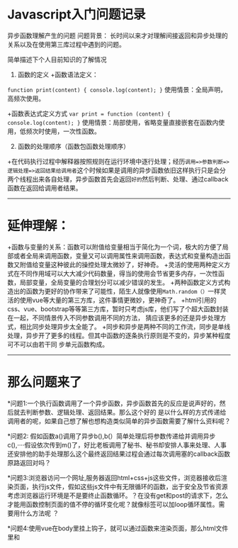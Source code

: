 # Javascript入门问题记录
异步函数理解产生的问题
问题背景：
长时间以来才对理解间接返回和异步处理的关系以及在使用第三库过程中遇到的问题。

简单描述下个人目前知识的了解情况
1. 函数的定义
+函数语法定义：

`function print(content) {
  console.log(content);
}`
使用情景：全局声明，高频次使用。

+函数表达式定义方式
`var print = function (content) {
  console.log(content);
}` 
使用情景：局部使用，省略变量直接嵌套在函数内使用，低频次时使用，一次性函数。   

2. 函数的处理顺序（函数包函数处理顺序）

+在代码执行过程中解释器按照规则在运行环境中逐行处理；经历`调用=>参数判断=>逻辑处理=>返回结果给调用者`这个时候如果是调用的异步函数依旧这样执行只是会分两个线程出来各自处理，异步函数首先会返回`好的`然后判断、处理、通过callback函数在返回给调用者结果。
- - -
# 延伸理解：
+函数与变量的关系：函数可以附值给变量相当于简化为一个词，极大的方便了局部或者全局来调用函数，变量又可以调用属性来调用函数，表达式和变量构造出函数又附值给变量这种彼此的操控处理太微妙了，好神奇。
+灵活的使用两种定义方式在不同作用域可以大大减少代码数量，得当的使用会节省更多内存，一次性函数，局部变量，全局变量的合理划分可以减少错误的发生。
+两种函数定义方式构造出的函数为更好的协作带来了可能性，陌生人就像使用`Math.random（）`一样灵活的使用vue等大量的第三方库，这件事情更微妙，更神奇了。
+html引用的css、vue、bootstrap等等第三方库，暂时只考虑js库，他们写了个超大函数封装在一起，不同情景传入不同参数调用不同的方法，
猜应该更多的还是异步处理方式，相比同步处理异步太全能了。
+同步和异步是两种不同的工作流，同步是单线处理，异步开了更多的线程。但其中函数的逐条执行原则是不变的，异步某种程度可不可以由若干同
步单元函数构成。
- - -
# 那么问题来了
 
*问题1:一个执行函数调用了一个异步函数，异步函数首先的反应是说声好的，然后就去判断参数、逻辑处理、返回结果。那么这个好的 是以什么样的方式传递给调用者的呢，如果自己想了解也想构造类似简单的异步函数需要了解什么资料呢？

*问题2: 假如函数a()调用了异步b(),b(）简单处理后将参数传递给并调用异步c(),····假设依次传到m()了，好比老板调用了秘书、秘书却安排人事来处理、人事还安排他的助手处理那么这个最终返回结果过程会通过每次调用塞的callback函数原路返回对吗？

*问题3:浏览器访问一个网址,服务器返回html+css+js这些文件，浏览器接收后渲染页面，执行js文件，假如这些js文件中有无限循环的函数，出于安全及节省资源考虑浏览器运行环境是不是要终止函数循环。？在没有get和post的请求下，怎么才能用函数控制页面的值不停的循环变化呢？就像<vdieo>标签可以加loop循环属性。需要用什么方法呢 ？
  
*问题4:使用vue在body里挂上钩子，就可以通过函数来渲染页面，那么html文件里<body>和<script>里彼此的变量和方法是怎么构建起连接的呢？
